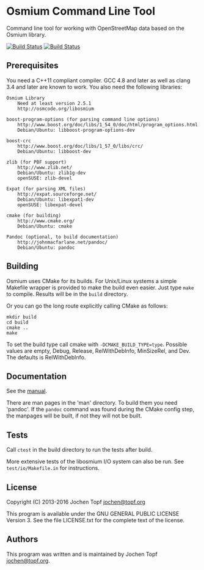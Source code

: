 
# Osmium Command Line Tool

Command line tool for working with OpenStreetMap data based on the Osmium
library.

[![Build Status](https://secure.travis-ci.org/osmcode/osmium-tool.png)](http://travis-ci.org/osmcode/osmium-tool)
[![Build Status](https://ci.appveyor.com/api/projects/status/ttem4j2gxa64p3w8?svg=true)](https://ci.appveyor.com/project/Mapbox/osmium-tool)

## Prerequisites

You need a C++11 compliant compiler. GCC 4.8 and later as well as clang 3.4 and
later are known to work. You also need the following libraries:

    Osmium Library
        Need at least version 2.5.1
        http://osmcode.org/libosmium

    boost-program-options (for parsing command line options)
        http://www.boost.org/doc/libs/1_54_0/doc/html/program_options.html
        Debian/Ubuntu: libboost-program-options-dev

    boost-crc
        http://www.boost.org/doc/libs/1_57_0/libs/crc/
        Debian/Ubuntu: libboost-dev

    zlib (for PBF support)
        http://www.zlib.net/
        Debian/Ubuntu: zlib1g-dev
        openSUSE: zlib-devel

    Expat (for parsing XML files)
        http://expat.sourceforge.net/
        Debian/Ubuntu: libexpat1-dev
        openSUSE: libexpat-devel

    cmake (for building)
        http://www.cmake.org/
        Debian/Ubuntu: cmake

    Pandoc (optional, to build documentation)
        http://johnmacfarlane.net/pandoc/
        Debian/Ubuntu: pandoc


## Building

Osmium uses CMake for its builds. For Unix/Linux systems a simple Makefile
wrapper is provided to make the build even easier. Just type `make` to compile.
Results will be in the `build` directory.

Or you can go the long route explicitly calling CMake as follows:

    mkdir build
    cd build
    cmake ..
    make

To set the build type call cmake with `-DCMAKE_BUILD_TYPE=type`. Possible
values are empty, Debug, Release, RelWithDebInfo, MinSizeRel, and Dev. The
defaults is RelWithDebInfo.


## Documentation

See the [manual](doc/manual.md).

There are man pages in the 'man' directory. To build them you need 'pandoc'.
If the `pandoc` command was found during the CMake config step, the manpages
will be built, if not they will not be built.


## Tests

Call `ctest` in the build directory to run the tests after build.

More extensive tests of the libosmium I/O system can also be run. See
`test/io/Makefile.in` for instructions.


## License

Copyright (C) 2013-2016  Jochen Topf <jochen@topf.org>

This program is available under the GNU GENERAL PUBLIC LICENSE Version 3.
See the file LICENSE.txt for the complete text of the license.


## Authors

This program was written and is maintained by Jochen Topf <jochen@topf.org>.

